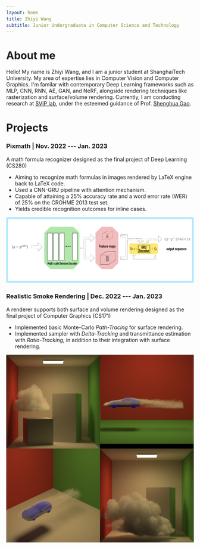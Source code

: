 ```yaml
---
layout: home
title: Zhiyi Wang
subtitle: Junior Undergraduate in Computer Science and Technology
---
```


# About me

Hello! My name is Zhiyi Wang, and I am a junior student at ShanghaiTech University. 
My area of expertise lies in Computer Vision and Computer Graphics.
I'm familar with contemporary Deep Learning frameworks such as 
MLP, CNN, RNN, AE, GAN, and NeRF, alongside rendering techniques like rasterization and 
surface/volume rendering. Currently, I am conducting research at 
[SVIP lab](https://svip-lab.github.io/), under the esteemed guidance of 
Prof. [Shenghua Gao](https://sist.shanghaitech.edu.cn/sist_en/2020/0814/c7582a54772/page.htm).

# Projects

### Pixmath | Nov. 2022 --- Jan. 2023

A math formula recognizer designed as the final project of Deep Learning (CS280)
- Aiming to recognize math formulas in images rendered by LaTeX engine back to LaTeX code.
- Used a CNN-GRU pipeline with attention mechanism.
- Capable of attaining a 25% accuracy rate and a word error rate (WER) of 25% on the CROHME 2013 test set.
- Yields credible recognition outcomes for inline cases.

![pipeline.png](./assets/pixmath_pipeline.png)

### Realistic Smoke Rendering | Dec. 2022 --- Jan. 2023

A renderer supports both surface and volume rendering 
designed as the final project of Computer Graphics (CS171)
- Implemented basic Monte-Carlo *Path-Tracing* for surface rendering. 
- Implemented sampler with *Delta-Tracking* and transmittance estimation with *Ratio-Tracking*, in addition to their integration with surface rendering.

![smoke_rendering.png](./assets/smoke_rendering_2x2.png)
